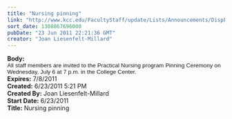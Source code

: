 ```yaml
---
title: "Nursing pinning"
link: "http://www.kcc.edu/FacultyStaff/update/Lists/Announcements/DispForm.aspx?ID=363"
sort_date: 1308867696000
pubDate: "23 Jun 2011 22:21:36 GMT"
creator: "Joan Liesenfelt-Millard"
---
```


<div><b>Body:</b> <div class=ExternalClassDAC9D28F342A43AAB8A3ADAAB5F01540><div><span style="font-family:'Arial','sans-serif';font-size:10pt">All staff members are invited to the Practical Nursing program Pinning Ceremony on Wednesday, July 6 at 7 p.m. in the College Center.</span></div></div></div>
<div><b>Expires:</b> 7/8/2011</div>
<div><b>Created:</b> 6/23/2011 5:21 PM</div>
<div><b>Created By:</b> Joan Liesenfelt-Millard</div>
<div><b>Start Date:</b> 6/23/2011</div>
<div><b>Title:</b> Nursing pinning</div>
